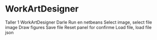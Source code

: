 # WorkArtDesigner
Taller 1 WorkArtDesigner
Darle Run en netbeans
Select image, select file image
Draw figures
Save file 
Reset panel for confirme
Load file, load file json

